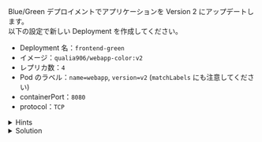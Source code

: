 Blue/Green デプロイメントでアプリケーションを Version 2 にアップデートします。  
以下の設定で新しい Deployment を作成してください。

- Deployment 名：`frontend-green`
- イメージ：`qualia906/webapp-color:v2`
- レプリカ数：`4`
- Pod のラベル：`name=webapp`, `version=v2` (`matchLabels` にも注意してください)
- containerPort：`8080`
- protocol：`TCP`


<details>
  <summary>Hints</summary>

`/root/manifests/frontend-definition.yaml` をコピーして使用して構いません。

</details>

<details>
  <summary>Solution</summary>

`/root/manifests/frontend-definition.yaml` をコピーして、例えば、`/root/manifests/frontend-green.yaml` という名前で以下の内容のマニフェスト ファイルを作成します。

```
apiVersion: apps/v1
kind: Deployment
metadata:
  name: frontend-green
  namespace: default
spec:
  replicas: 4
  revisionHistoryLimit: 10
  selector:
    matchLabels:
      name: webapp
      version: v2
  strategy:
    rollingUpdate:
      maxSurge: 25%
      maxUnavailable: 25%
    type: RollingUpdate
  template:
    metadata:
      creationTimestamp: null
      labels:
        name: webapp
        version: v2
    spec:
      containers:
      - image: qualia906/webapp-color:v2
        imagePullPolicy: IfNotPresent
        name: simple-webapp
        ports:
        - containerPort: 8080
          protocol: TCP
        resources: {}
        terminationMessagePath: /dev/termination-log
        terminationMessagePolicy: File
      dnsPolicy: ClusterFirst
      restartPolicy: Always
      schedulerName: default-scheduler
      securityContext: {}
      terminationGracePeriodSeconds: 30
```{{copy}}

`kubectl apply -f frontend-green.yaml`{{execute}} を実行して Deployment を作成します。

</details>